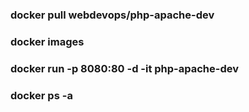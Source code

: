### docker pull webdevops/php-apache-dev
### docker images
### docker run -p 8080:80 -d -it php-apache-dev
### docker ps -a
